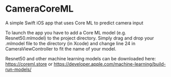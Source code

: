 # CameraCoreML
A simple Swift iOS app that uses Core ML to predict camera input

To launch the app you have to add a Core ML model (e.g. Resnet50.mlmodel) to the project directory. Simply drag and drop your .mlmodel file to the directory (in Xcode) and change line 24 in CameraViewController to fit the name of your model.

Resnet50 and other machine learning models can be downloaded here: https://coreml.store or https://developer.apple.com/machine-learning/build-run-models/
